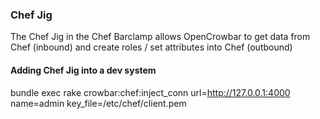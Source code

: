 ### Chef Jig

The Chef Jig in the Chef Barclamp allows OpenCrowbar to get data from Chef (inbound) and create roles / set attributes into Chef (outbound)

#### Adding Chef Jig into a dev system

bundle exec rake crowbar:chef:inject_conn url=http://127.0.0.1:4000 name=admin key_file=/etc/chef/client.pem
